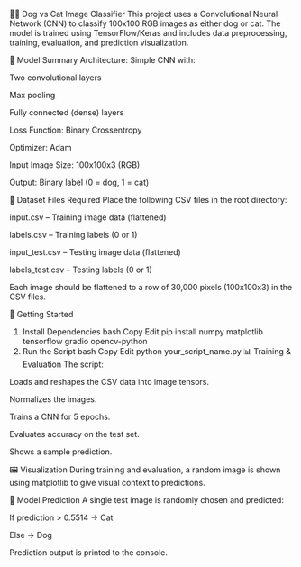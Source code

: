 🐶🐱 Dog vs Cat Image Classifier
This project uses a Convolutional Neural Network (CNN) to classify 100x100 RGB images as either dog or cat. The model is trained using TensorFlow/Keras and includes data preprocessing, training, evaluation, and prediction visualization.

🧠 Model Summary
Architecture: Simple CNN with:

Two convolutional layers

Max pooling

Fully connected (dense) layers

Loss Function: Binary Crossentropy

Optimizer: Adam

Input Image Size: 100x100x3 (RGB)

Output: Binary label (0 = dog, 1 = cat)

📁 Dataset Files Required
Place the following CSV files in the root directory:

input.csv – Training image data (flattened)

labels.csv – Training labels (0 or 1)

input_test.csv – Testing image data (flattened)

labels_test.csv – Testing labels (0 or 1)

Each image should be flattened to a row of 30,000 pixels (100x100x3) in the CSV files.

🚀 Getting Started
1. Install Dependencies
bash
Copy
Edit
pip install numpy matplotlib tensorflow gradio opencv-python
2. Run the Script
bash
Copy
Edit
python your_script_name.py
📊 Training & Evaluation
The script:

Loads and reshapes the CSV data into image tensors.

Normalizes the images.

Trains a CNN for 5 epochs.

Evaluates accuracy on the test set.

Shows a sample prediction.

🖼️ Visualization
During training and evaluation, a random image is shown using matplotlib to give visual context to predictions.

🤖 Model Prediction
A single test image is randomly chosen and predicted:

If prediction > 0.5514 → Cat

Else → Dog

Prediction output is printed to the console.
